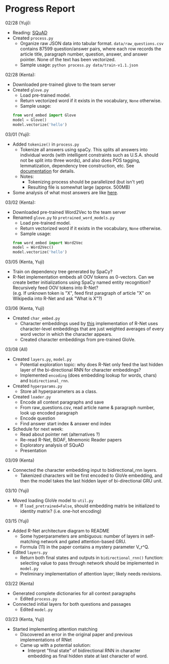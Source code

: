 # Progress Report

02/28 (Yuji):
* Reading: [SQuAD](https://arxiv.org/pdf/1606.05250.pdf)
* Created `process.py`
  * Organize raw JSON data into tabular format. `data/raw_questions.csv`
  contains 87599 question/answer pairs, where each row records
  the article title, paragraph number, question, answer, and
  answer pointer. None of the text has been vectorized.
  * Sample usage: `python process.py data/train-v1.1.json`

02/28 (Kenta):
* Downloaded pre-trained glove to the team server
* Created `glove.py`
  * Load pre-trained model.
  * Return vectorized word if it exists in the vocabulary, `None` otherwise.
  * Sample usage:
  ```python
  from word_embed import Glove
  model = Glove()
  model.vectorize('hello')
  ```

03/01 (Yuji):
* Added `tokenize()` in `process.py`
  * Tokenize all answers using spaCy. This splits all answers into
  individual words (with intelligent constraints such as U.S.A. should
  not be split into three words), and also does POS tagging, lemmatization,
  dependency tree construction, etc.
  See [documentation](https://spacy.io/usage/spacy-101) for details.
  * Notes:
    * Tokenizing process should be parallelized (but isn't yet)
    * Resulting file is somewhat large (approx. 500MB)
* Some analysis of what most answers are like
  [here](https://github.com/CornellDataScience/NLP_Research-SP18/tree/master/qa_transfer/analysis/answer_distribution.ipynb).

03/02 (Kenta):
* Downloaded pre-trained Word2Vec to the team server
* Renamed `glove.py` to `pretrained_word_models.py`
  * Load pre-trained model.
  * Return vectorized word if it exists in the vocabulary, `None` otherwise.
  * Sample usage:
  ```python
  from word_embed import Word2Vec
  model = Word2Vec()
  model.vectorize('hello')
  ```

03/05 (Kenta, Yuji)
* Train on dependency tree generated by SpaCy?
* R-Net implementation embeds all OOV tokens as 0-vectors. Can we create
better initializations using SpaCy named entity recognition? Recursively
feed OOV tokens into R-Net?  
(e.g. If unknown token is "X", feed first paragraph of article "X" on
Wikipedia into R-Net and ask "What is X"?) 

03/06 (Kenta, Yuji)
* Created `char_embed.py`
  * Character embeddings used by [this](https://github.com/minsangkim142/R-net)
  implementation of R-Net uses character-level embeddings that
  are just weighted averages of every word vector in which
  the character appears.
  * Created character embeddings from pre-trained GloVe.
  
03/08 (All)
* Created `layers.py`, `model.py`
  * Potential exploration topic: why does R-Net only feed the last
  hidden layer of the bi-directional RNN for character embeddings?
  * Implemented `encoding` (does embedding lookup for words, chars)
  and `bidirectional_rnn`.
* Created `hyperparams.py`
  * Store all hyperparameters as a class.
* Created `loader.py`
  * Encode all context paragraphs and save
  * From raw_questions.csv, read article name & paragraph number,
  look up encoded paragraph
  * Encode question
  * Find answer start index & answer end index
* Schedule for next week:
  * Read about pointer net (alternatives ?)
  * Re-read R-Net, BiDAF, Mnemonic Reader papers
  * Exploratory analysis of SQuAD
  * Presentation
  
03/09 (Kenta)
* Connected the character embedding input to bidirectional_rnn layers.
  * Takenized characters will be first encoded to GloVe embedding, and 
  then the model takes the last hidden layer of bi-directional GRU unit.
  
03/10 (Yuji)
* Moved loading GloVe model to `util.py`
  * If `load_pretrained=False`, should embedding matrix be
  initialized to identity matrix? (i.e. one-hot encoding)

03/15 (Yuji)
* Added R-Net architecture diagram to README
  * Some hyperparameters are ambiguous: number of layers in
  self-matching network and gated attention-based GRU.
  * Formula (11) in the paper contains a mystery parameter
  V_r^Q.
* Edited `layers.py`
  * Return both final states and outputs in `bidirectional_rnn()`
  function: selecting value to pass through network should 
  be implemented in `model.py`
  * Preliminary implementation of attention layer; likely 
  needs revisions.
  
03/22 (Kenta)
* Generated complete dictionaries for all context paragraphs
  * Edited `process.py`
* Connected initial layers for both questions and passages
  * Edited `model.py`
 
03/23 (Kenta, Yuji)
* Started implementing attention matching
  * Discovered an error in the original paper and previous implementations of RNet
  * Came up with a potential solution:
    * Interpret "final state" of bidirectional RNN in character
    embedding as final hidden state at last character of word.
